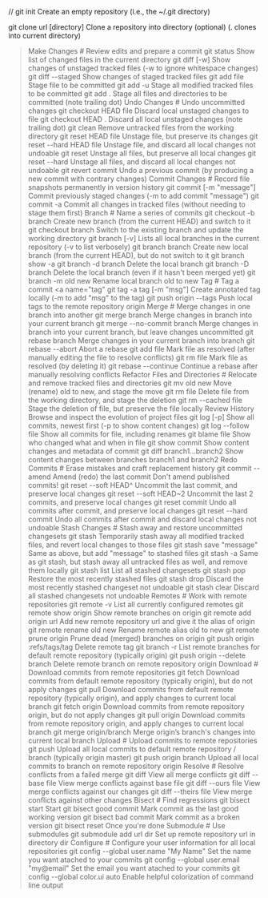 // git init Create an empty repository (i.e., the ~/.git directory)

git clone url [directory] Clone a repository into directory (optional) (. clones into current directory)<br>

> Make Changes # Review edits and prepare a commit
> git status Show list of changed files in the current directory
> git diff [-w] Show changes of unstaged tracked files (-w to ignore whitespace changes)
> git diff --staged Show changes of staged tracked files
> git add file Stage file to be committed
> git add -u Stage all modified tracked files to be committed
> git add . Stage all files and directories to be committed (note trailing dot)
> Undo Changes # Undo uncommitted changes
> git checkout HEAD file Discard local unstaged changes to file
> git checkout HEAD . Discard all local unstaged changes (note trailing dot)
> git clean Remove untracked files from the working directory
> git reset HEAD file Unstage file, but preserve its changes
> git reset --hard HEAD file Unstage file, and discard all local changes not undoable
> git reset Unstage all files, but preserve all local changes
> git reset --hard Unstage all files, and discard all local changes not undoable
> git revert commit Undo a previous commit (by producing a new commit with contrary changes)
> Commit Changes # Record file snapshots permanently in version history
> git commit [-m "message"] Commit previously staged changes (-m to add commit "message")
> git commit -a Commit all changes in tracked files (without needing to stage them first)
> Branch # Name a series of commits
> git checkout -b branch Create new branch (from the current HEAD) and switch to it
> git checkout branch Switch to the existing branch and update the working directory
> git branch [-v] Lists all local branches in the current repository (-v to list verbosely)
> git branch branch Create new local branch (from the current HEAD), but do not switch to it
> git branch show -a
> git branch -d branch Delete the local branch
> git branch -D branch Delete the local branch (even if it hasn't been merged yet)
> git branch -m old new Rename local branch old to new
> Tag # Tag a commit <a name="tag"
> git tag -a tag [-m "msg"] Create annotated tag locally (-m to add "msg" to the tag)
> git push origin --tags Push local tags to the remote repository origin
> Merge # Merge changes in one branch into another
> git merge branch Merge changes in branch into your current branch
> git merge --no-commit branch Merge changes in branch into your current branch, but leave changes uncommitted
> git rebase branch Merge changes in your current branch into branch
> git rebase --abort Abort a rebase
> git add file Mark file as resolved (after manually editing the file to resolve conflicts)
> git rm file Mark file as resolved (by deleting it)
> git rebase --continue Continue a rebase after manually resolving conflicts
> Refactor Files and Directories # Relocate and remove tracked files and directories
> git mv old new Move (rename) old to new, and stage the move
> git rm file Delete file from the working directory, and stage the deletion
> git rm --cached file Stage the deletion of file, but preserve the file locally
> Review History Browse and inspect the evolution of project files
> git log [-p] Show all commits, newest first (-p to show content changes)
> git log --follow file Show all commits for file, including renames
> git blame file Show who changed what and when in file
> git show commit Show content changes and metadata of commit
> git diff branch1...branch2 Show content changes between branches branch1 and branch2
> Redo Commits # Erase mistakes and craft replacement history
> git commit --amend Amend (redo) the last commit Don't amend published commits!
> git reset --soft HEAD^ Uncommit the last commit, and preserve local changes
> git reset --soft HEAD~2 Uncommit the last 2 commits, and preserve local changes
> git reset commit Undo all commits after commit, and preserve local changes
> git reset --hard commit Undo all commits after commit and discard local changes not undoable
> Stash Changes # Stash away and restore uncommitted changesets
> git stash Temporarily stash away all modified tracked files, and revert local changes to those files
> git stash save "message" Same as above, but add "message" to stashed files
> git stash -a Same as git stash, but stash away all untracked files as well, and remove them locally
> git stash list List all stashed changesets
> git stash pop Restore the most recently stashed files
> git stash drop Discard the most recently stashed changeset not undoable
> git stash clear Discard all stashed changesets not undoable
> Remotes # Work with remote repositories
> git remote -v List all currently configured remotes
> git remote show origin Show remote branches on origin
> git remote add origin url Add new remote repository url and give it the alias of origin
> git remote rename old new Rename remote alias old to new
> git remote prune origin Prune dead (merged) branches on origin
> git push origin :refs/tags/tag Delete remote tag
> git branch -r List remote branches for default remote repository (typically origin)
> git push origin --delete branch Delete remote branch on remote repository origin
> Download # Download commits from remote repositories
> git fetch Download commits from default remote repository (typically origin), but do not apply changes
> git pull Download commits from default remote repository (typically origin), and apply changes to current local branch
> git fetch origin Download commits from remote repository origin, but do not apply changes
> git pull origin Download commits from remote repository origin, and apply changes to current local branch
> git merge origin/branch Merge origin’s branch's changes into current local branch
> Upload # Upload commits to remote repositories
> git push Upload all local commits to default remote repository / branch (typically origin master)
> git push origin branch Upload all local commits to branch on remote repository origin
> Resolve # Resolve conflicts from a failed merge
> git diff View all merge conflicts
> git diff --base file View merge conflicts against base file
> git diff --ours file View merge conflicts against our changes
> git diff --theirs file View merge conflicts against other changes
> Bisect # Find regressions
> git bisect start Start
> git bisect good commit Mark commit as the last good working version
> git bisect bad commit Mark commit as a broken version
> git bisect reset Once you're done
> Submodule # Use submodules
> git submodule add url dir Set up remote repository url in directory dir
> Configure # Configure your user information for all local repositories
> git config --global user.name "My Name" Set the name you want atached to your commits
> git config --global user.email "my@email" Set the email you want atached to your commits
> git config --global color.ui auto Enable helpful colorization of command line output
